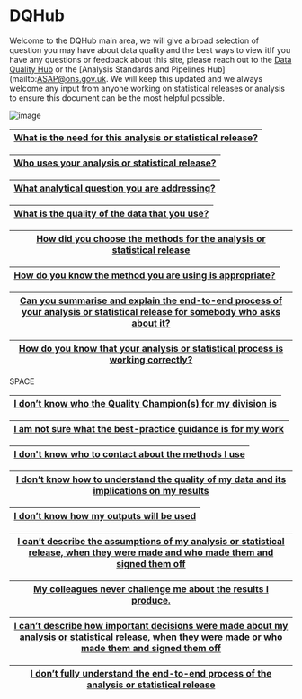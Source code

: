 # DQHub

Welcome to the DQHub main area, we will give a broad selection of question you may have about data quality and the best ways to view itIf you have any questions or feedback about this site, please reach out to the [Data Quality Hub](mailto:DQHub@ons.gov.uk) or the [Analysis Standards and Pipelines Hub](mailto:ASAP@ons.gov.uk. We will keep this updated and we always welcome any input from anyone working on statistical releases or analysis to ensure this document can be the most helpful possible.

![image](https://user-images.githubusercontent.com/92517253/194820571-c2390719-b167-4cb2-b336-04ad851cbdec.png)



|[What is the need for this analysis or statistical release?](second_page)|
| --------------------------------------- |

|[Who uses your analysis or statistical release?](third_page)|
| --------------------------------------- |

|[What analytical question you are addressing?](fourth_page)|
| --------------------------------------- |

|[What is the quality of the data that you use?](fifth_page)|
| --------------------------------------- |

|[How did you choose the methods for the analysis or statistical release](sixth_page)|
| --------------------------------------- |

|[How do you know the method you are using is appropriate?](seventh_page)|
| --------------------------------------- |

|[Can you summarise and explain the end-to-end process of your analysis or statistical release for somebody who asks about it?](eighth_page)|
| --------------------------------------- |

|[How do you know that your analysis or statistical process is working correctly?](ninth_page)|
| --------------------------------------- |


SPACE


|[I don’t know who the Quality Champion(s) for my division is](tenth_page)|
| --------------------------------------- |

|[I am not sure what the best-practice guidance is for my work](eleventh_page)|
| --------------------------------------- |

|[I don't know who to contact about the methods I use](twelveth_page)|
| --------------------------------------- |

|[I don’t know how to understand the quality of my data and its implications on my results](thirteenth_page)|
| --------------------------------------- |

|[I don’t know how my outputs will be used](fourteenth_page)|
| --------------------------------------- |

|[I can’t describe the assumptions of my analysis or statistical release, when they were made and who made them and signed them off](fifteenth_page)|
| --------------------------------------- |

|[My colleagues never challenge me about the results I produce.](sixteenth_page)|
| --------------------------------------- |

|[I can’t describe how important decisions were made about my analysis or statistical release, when they were made or who made them and signed them off](seventeenth_page)|
| --------------------------------------- |

|[I don’t fully understand the end-to-end process of the analysis or statistical release](eigthteenth_page)|
| --------------------------------------- |
